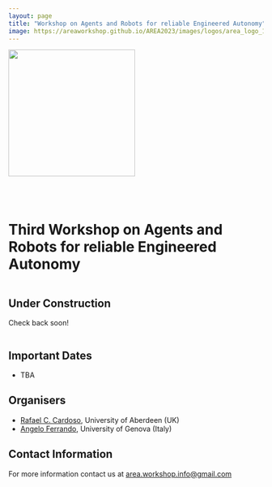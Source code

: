 ```yaml
---
layout: page
title: "Workshop on Agents and Robots for reliable Engineered Autonomy"
image: https://areaworkshop.github.io/AREA2023/images/logos/area_logo_1.png
---
```


<div class="columns large-12" >
<div markdown="1">

<!--<div style="float:left; clear:right; width:50%">
<img src="https://areaworkshop.github.io/AREA2023/images/logos/area_logo_1.png" style="width:250px"/>
</div>-->
<div>
<img src="https://areaworkshop.github.io/AREA2023/images/logos/area_logo_1.png" style="width:250px"/>
</div>

</div>
</div>

<!--<div class="columns large-5" >
<div markdown="1">

<div style="float:left; clear:right; width:50%">
<img src="https://areaworkshop.github.io/AREA2022/images/logos/ijcai_logo.png" style="width:100px"/>
</div>
<div>
<a href="https://ijcai-22.org/" target="_blank"><img src="https://areaworkshop.github.io/AREA2022/images/logos/ijcai_logo.png" style="width:100px"/></a>
</div>

</div>
</div>-->

<br />&nbsp;


# Third Workshop on Agents and Robots for reliable Engineered Autonomy

<div class="columns large-7" >
<div markdown="1">
  
## Under Construction
Check back soon!

</div>
</div>

<div class="columns large-5" >
<div markdown="1">


## Important Dates

<ul>
<li>TBA</li>
</ul>
  

## Organisers

<ul>
  <li><a href="https://rafaelcaue.github.io/" target="_blank">Rafael C. Cardoso</a>, University of Aberdeen (UK)</li>
  <li><a href="https://angeloferrando.github.io/website/" target="_blank">Angelo Ferrando</a>, University of Genova (Italy)</li>
</ul>

## Contact Information

For more information contact us at <a href="mailto:area.workshop.info@gmail.com">area.workshop.info@gmail.com</a>

</div>
</div>
